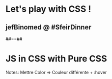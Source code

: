 <!-- .slide: class="transition text-white cadre" -->

# Let's play with CSS !

## jefBinomed @ #SfeirDinner


##==##

<!-- .slide:  -->

<div id="demo-var" class="flex-hori">
    <div id="codemirror-css">
    </div>
    <div id="pure-css">
        <h1>JS in CSS with Pure CSS</h1>
        <div id="bg1" class="bg"></div>
        <div id="bg2" class="bg"></div>
    </div>
</div>

Notes:
Mettre Color => Couleur différente + :hover


